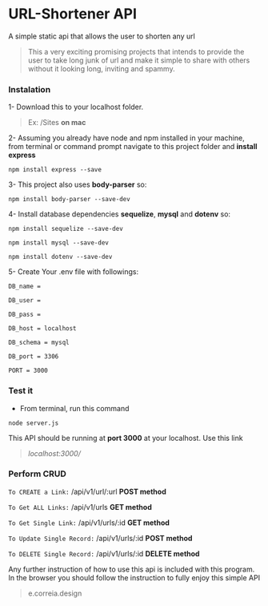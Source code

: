 # URL-Shortener API
A simple static api that allows the user to shorten any url

>This a very exciting promising projects that intends to provide the user to take long junk of url and make it simple to share with others without it looking long, inviting and spammy.

### Instalation

1- Download this to your localhost folder. 
> Ex: /Sites **on mac**

2- Assuming you already have node and npm installed in your machine, from terminal or command prompt navigate to this project folder and **install express**

``npm install express --save``

3- This project also uses **body-parser** so:

``npm install body-parser --save-dev``

4- Install database dependencies **sequelize**, **mysql** and **dotenv** so:

``npm install sequelize --save-dev``

``npm install mysql --save-dev``

``npm install dotenv --save-dev``

5- Create Your .env file with followings:

``DB_name = ``

``DB_user = ``

``DB_pass = ``

``DB_host = localhost``

``DB_schema = mysql``

``DB_port = 3306``

``PORT = 3000``

### Test it

* From terminal, run this command

``node server.js``

This API should be running at **port 3000** at your localhost. Use this link 

>_localhost:3000/_

### Perform CRUD

`` To CREATE a Link: ``  /api/v1/url/:url **POST method**

`` To Get ALL Links: ``  /api/v1/urls **GET method**

`` To Get Single Link: ``  /api/v1/urls/:id  **GET method**

`` To Update Single Record: ``  /api/v1/urls/:id **POST method**

`` To DELETE Single Record: ``  /api/v1/urls/:id  **DELETE method**

Any further instruction of how to use this api is included with this program. 
In the browser you should follow the instruction to fully enjoy this simple API

> e.correia.design
